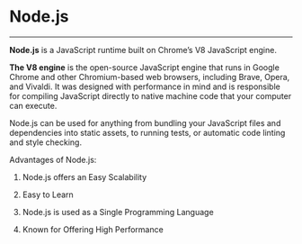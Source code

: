 #  Node.js
----------------------

**Node.js** is a JavaScript runtime built on Chrome’s V8 JavaScript engine.

**The V8 engine** is the open-source JavaScript engine that runs in Google Chrome and other Chromium-based web browsers, including Brave, Opera, and Vivaldi. It was designed with performance in mind and is responsible for compiling JavaScript directly to native machine code that your computer can execute.

Node.js can be used for anything from bundling your JavaScript files and dependencies into static assets, to running tests, or automatic code linting and style checking.

Advantages of Node.js:

1. Node.js offers an Easy Scalability

2. Easy to Learn

3. Node.js is used as a Single Programming Language

4. Known for Offering High Performance


